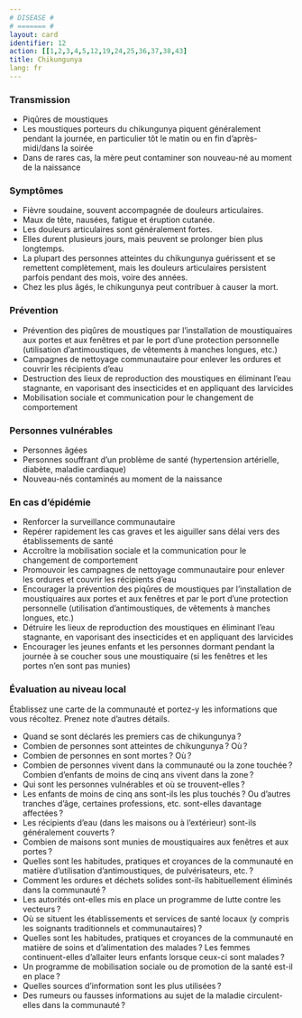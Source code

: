 ```yaml
---
# DISEASE #
# ======= #
layout: card
identifier: 12
action: [[1,2,3,4,5,12,19,24,25,36,37,38,43]
title: Chikungunya
lang: fr
---
```


### Transmission

- Piqûres de moustiques
- Les moustiques porteurs du chikungunya piquent généralement pendant la journée, en particulier tôt le matin ou en fin d’après-midi/dans la soirée
- Dans de rares cas, la mère peut contaminer son nouveau-né au moment de la naissance

### Symptômes

- Fièvre soudaine, souvent accompagnée de douleurs articulaires.
- Maux de tête, nausées, fatigue et éruption cutanée.
- Les douleurs articulaires sont généralement fortes.
- Elles durent plusieurs jours, mais peuvent se prolonger bien plus longtemps.
- La plupart des personnes atteintes du chikungunya guérissent et se remettent complètement, mais les douleurs articulaires persistent parfois pendant des mois, voire des années.
- Chez les plus âgés, le chikungunya peut contribuer à causer la mort.

### Prévention

- Prévention des piqûres de moustiques par l’installation de moustiquaires aux portes et aux fenêtres et par le port d’une protection personnelle (utilisation d’antimoustiques, de vêtements à manches longues, etc.)
-	Campagnes de nettoyage communautaire pour enlever les ordures et couvrir les récipients d’eau
- Destruction des lieux de reproduction des moustiques en éliminant l’eau stagnante, en vaporisant des insecticides et en appliquant des larvicides
-	Mobilisation sociale et communication pour le changement de comportement

### Personnes vulnérables

- Personnes âgées
- Personnes souffrant d’un problème de santé (hypertension artérielle, diabète, maladie cardiaque)
- Nouveau-nés contaminés au moment de la naissance

### En cas d’épidémie

-	Renforcer la surveillance communautaire
-	Repérer rapidement les cas graves et les aiguiller sans délai vers des établissements de santé
-	Accroître la mobilisation sociale et la communication pour le changement de comportement
- Promouvoir les campagnes de nettoyage communautaire pour enlever les ordures et couvrir les récipients d’eau
- Encourager la prévention des piqûres de moustiques par l’installation de moustiquaires aux portes et aux fenêtres et par le port d’une protection personnelle (utilisation d’antimoustiques, de vêtements à manches longues, etc.)
-	Détruire les lieux de reproduction des moustiques en éliminant l’eau stagnante, en vaporisant des insecticides et en appliquant des larvicides
- Encourager les jeunes enfants et les personnes dormant pendant la journée à se coucher sous une moustiquaire (si les fenêtres et les portes n’en sont pas munies)


### Évaluation au niveau local

Établissez une carte de la communauté et portez-y les informations que vous récoltez. Prenez note d’autres détails.

- Quand se sont déclarés les premiers cas de chikungunya ?
-  Combien de personnes sont atteintes de chikungunya ? Où ?
- 	Combien de personnes en sont mortes ? Où ?  
- 	Combien de personnes vivent dans la communauté ou la zone touchée ? Combien d’enfants de moins de cinq ans vivent dans la zone ?
-  Qui sont les personnes vulnérables et où se trouvent-elles ?
- 	Les enfants de moins de cinq ans sont-ils les plus touchés ? Ou d’autres tranches d’âge, certaines professions, etc. sont-elles davantage affectées ?
-  Les récipients d’eau (dans les maisons ou à l’extérieur) sont-ils généralement couverts ?
- 	Combien de maisons sont munies de moustiquaires aux fenêtres et aux portes ?
-  Quelles sont les habitudes, pratiques et croyances de la communauté en matière d’utilisation d’antimoustiques, de pulvérisateurs, etc. ?
- 	Comment les ordures et déchets solides sont-ils habituellement éliminés dans la communauté ?
-  Les autorités ont-elles mis en place un programme de lutte contre les vecteurs ?
- 	Où se situent les établissements et services de santé locaux (y compris les soignants traditionnels et communautaires) ?
-  Quelles sont les habitudes, pratiques et croyances de la communauté en matière de soins et d’alimentation des malades ? Les femmes continuent-elles d’allaiter leurs enfants lorsque ceux-ci sont malades ?
-  Un programme de mobilisation sociale ou de promotion de la santé est-il en place ?
- 	Quelles sources d’information sont les plus utilisées ?
-  Des rumeurs ou fausses informations au sujet de la maladie circulent-elles dans la communauté ?
